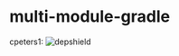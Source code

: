 # multi-module-gradle

cpeters1: ![depshield](https://cpeters1.dev.depshield.sonatype.org/badges/eduard-tita/multi-module-gradle/depshield.svg)
